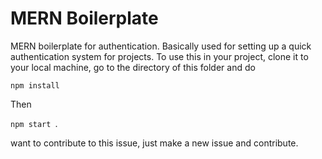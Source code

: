 # MERN Boilerplate

MERN boilerplate for authentication. Basically used for setting up a quick authentication system for projects.
To use this in your project, clone it to your local machine, go to the directory of this folder and do

`npm install`

Then

`npm start `.

want to contribute to this issue, just make a new issue and contribute.
